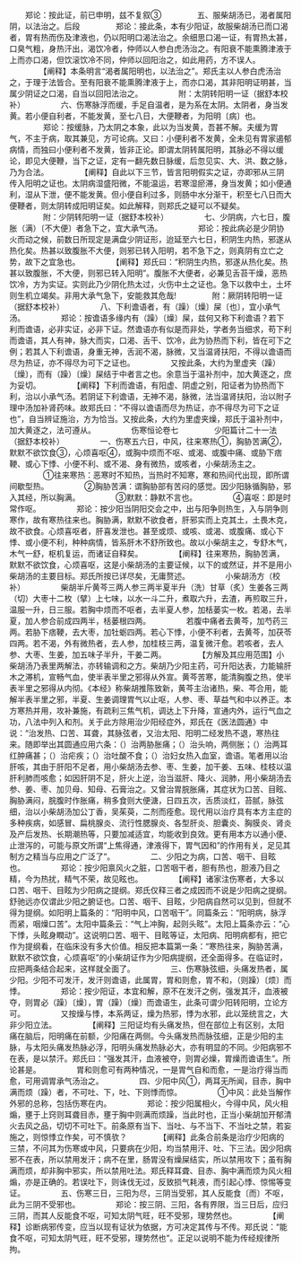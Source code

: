 <!-- { "loadSidebar": true } -->
　　郑论：按此证，前已申明，兹不复叙③
　　
　　五、服柴胡汤已，渴者属阳阴，以法治之。后段
　　
　　郑论：接此条，本有少阳证，故服柴胡汤已而口渴者，胃有热而伤及津液也，仍以阳明口渴法治之。余细思口渴一证，有胃热太甚，口臭气粗，身热汗出，渴饮冷者，仲师以人参白虎汤治之。有阳衰不能熏腾津液于上而亦口渴，但饮滚饮冷不同，仲师以回阳治之，如此用药，方不误人。
　　
　　【阐释】本条明言“渴者属阳明也，以法治之”。郑氏主以人参白虎汤治之，于理于法皆合。至有阳衰不能熏腾津液于上，而亦口渴，其非阳明证明甚，当属少阴证之口渴，自当以回阳法治之。
　　
　　附：太阴转阳明一证（据舒本校补）
　　
　　六、伤寒脉浮而缓，手足自温者，是为系在太阴。太阴者，身当发黄。若小便自利者，不能发黄，至七八日，大便鞭者，为阳明〔病〕也。
　　
　　郑论：按缓脉，乃太阴之本象，此以为当发黄，吾甚不解。夫缓为胃气，不主于病，取其兼见，方可论病。又曰：小便利者不发黄，全未见有胃家遏郁病情，而独曰小便利者不发黄，皆非正论。即谓太阴转属阳明，其脉必不得以缓论，即见大便鞭，当下之证，定有一翻先数日脉缓，后忽见实、大、洪、数之脉，乃为合法。
　　
　　【阐释】自此以下三节，皆言阳明假实之证，亦即邪从三阴传入阳明之证也。太阴病湿盛阳微，不能温运，若寒湿瘀滞，身当发黄；如小便通利，湿从下泄，便不能发黄。但小便自利过多，则肠中水分渐干，积至七八日而大便鞭者，则太阴转成阳明证矣。如此解释，则郑氏之疑可以不疑矣。
　　
　　附：少阴转阳明一证（据舒本校补）
　　
　　七、少阴病，六七日，腹胀（满）〔不大便〕者急下之，宜大承气汤。
　　
　　郑论：按此病必是少阴协火而动之候，前数日所现定是满盘少阴证形，迨延至六七日，积阴生内热，邪遂从热化矣。热甚以致腹胀不大便，则邪已转入阳明，若不急下之，则真阴有立亡之势，故下之宜急也。
　　
　　【阐释】郑氏曰：“积阴生内热，邪遂从热化矣。热甚以致腹胀，不大便，则邪已转入阳明”。腹胀不大便者，必兼见舌苔干燥，恶热饮冷，方为实证。实则此乃少阴化热太过，火伤中土之证也。急下以救中土，土坏则生机立竭矣。非用大承气急下，安能救其危哉!
　　
　　附：厥阴转阳明一证（据舒本校补）
　　
　　八、下利谵语者，有（躁）〔燥〕屎〔也〕，宜小承气汤。
　　
　　郑论：按谵语多缘内有（躁）〔燥〕屎，兹何又称下利谵语？若下利而谵语，必非实证，必非下证。然谵语亦有似是而非处，学者务当细求，苟下利而谵语，其人有神，脉大而实，口渴、舌干、饮冷，此为协热而下利，皆在可下之例；若其人下利谵语，身重无神，舌润不渴，脉微，又当温肾扶阳，不得以谵语而尽为热证，亦不得尽为可下之证也。
　　
　　又按此条，大约为里虚夹（躁）〔燥〕，而有（躁）〔燥〕屎结于中者言之也。余意当于温补剂中，加大黄逐之，庶为妥切。
　　
　　【阐释】下利而谵语，有阳虚、阴虚之别，阳证者为协热而下利，治以小承气汤。若阴证下利谵语，无神不渴，脉微，法当温肾扶阳，治以附子理中汤加补肾药味。故郑氏曰：“不得以谵语而尽为热证，亦不得尽为可下之证也”，自当辨证施治，方为恰当。又按此条，大约为里虚夹燥，郑氏于温补剂中，加大黄逐之，法可遵从。
　　
　　伤寒恒论卷七
　　
　　少阳篇计二十一法（据舒本校补）
　　
　　一、伤寒五六日，中风，往来寒热①，胸胁苦满②，默默不欲饮食③，心烦喜呕④，或胸中烦而不呕、或渴、或腹中痛、或胁下痞鞕、或心下悸、小便不利、或不渴、身有微热，或咳者，小柴胡汤主之。
　　
　　①往来寒热：恶寒时不知热，当热时不知寒，寒和热间代出现，即所谓间歇型热。
　　
　　②胸胁苦满：谓胸胁部有苦闷的感觉。因少阳脉循胸胁，邪入其经，所以胸满。
　　
　　③默默：静默不言也。
　　
　　④喜呕：即是时常作呕。
　　
　　郑论：按少阳当阴阳交会之中，出与阳争则热生，入与阴争则寒作，故有寒热往来也。胸胁满，默默不欲食者，肝邪实而上克其土，土畏木克，故不欲食。心烦喜呕者，肝喜发泄也。甚至或烦、或咳、或渴、或腹痛、或心下悸、或小便不利，种种病情，皆系肝木不舒所致也。故以小柴胡主之，专舒木气，木气一舒，枢机复运，而诸证自释矣。
　　
　　【阐释】往来寒热，胸胁苦满，默默不欲饮食，心烦喜呕，这是小柴胡汤的主要证候，以下的或然证，并不是用小柴胡汤的主要目标。郑氏所按已详尽矣，无庸赘述。
　　
　　小柴胡汤方（校补）
　　
　　柴胡半斤黄芩三两人参三两半夏半升（洗）甘草（炙）生姜各三两（切）大枣十二枚（擘）上七味，以水一斗二升，煮取六升，去渣，再煎取三升，温服一升，日三服。若胸中烦而不呕者，去半夏人参，加栝蒌实一枚。若渴，去半夏，加人参合前成四两半，栝蒌根四两。
　　
　　若腹中痛者去黄芩，加芍药三两。若胁下痞鞕，去大枣，加牡蛎四两。若心下悸，小便不利者，去黄芩，加茯苓四两。若不渴，外有微热者，去人参，加桂枝三两，温复微汗愈。若咳者，去人参、大枣、生姜，加五味子半升，干姜二两。
　　
　　【方解及其应用范围】小柴胡汤乃表里两解法，亦转输调和之方。柴胡乃少阳主药，可升阳达表，力能输肝木之滞机，宣畅气血，使半表半里之邪得从外宣。黄芩苦寒，能清胸腹之热，使半表半里之邪得从内彻。《本经》称柴胡推陈致新，黄芩主治诸热，柴、芩合用，能解半表半里之邪，半夏、生姜调理胃气以止呕，人参、枣、草益气和中以养正。本方寒热并用，攻补兼施，有疏利三焦气机，调达上下升降，宣通内外，运行气血之功，八法中列入和剂。关于此方除用治少阳经症外，郑氏在《医法圆通》中说：“治发热、口苦、耳聋，其脉弦者，又治太阳、阳明二经发热不退，寒热往来。随即举出其圆通应用六条：（）治两胁胀痛；（）治头响，两侧胀；（）治两耳红肿痛甚；（）治疟疾；（）治吐酸不食；（）治妇女热入血室，谵语。笔者用以治肝咳，其由于肝阳不足者，用小柴胡汤去参、枣、生姜，加干姜、五味、桂枝以温肝利肺而咳愈；如因肝阴不足，肝火上逆，治当滋肝、降火、润肺，用小柴胡汤去参、姜、枣、加贝母、知母、石膏治之。又曾治胃脘胀痛，其症状为口苦、目眩、胸胁满闷，脘腹时作胀痛，稍多食则大便溏，日四五次，舌质淡红，苔腻，脉弦细，治以小柴胡汤加公丁香，吴茱萸，二剂而痊愈。现代用以治疗具有本方主症的多种疾病，如感冒、扁桃腺炎、流行性腮腺炎、各型肝炎、胆囊炎、胸膜炎、肾炎及产后发热、长期潮热等，只要加减适宜，均能收到良效。更有用本方以通小便、止泄泻的，可能与原文所谓“上焦得通，津液得下，胃气因和”的作用有关，足见其制方之精当与应用之广泛了”。
　　
　　二、少阳之为病，口苦、咽干、目眩也。
　　
　　郑论：按少阳禀风火之脏，口苦咽干者，胆有热也，胆液乃目之精，今为热扰，精气不荣，故见眩也。
　　
　　【阐释】诸家注伤寒者，大多以口苦、咽干、目眩为少阳病之提纲。郑氏仅释三者之成因而不说是少阳病之提纲。舒驰远亦仅谓此少阳之腑证也。口苦、咽干、目眩，少阳病自然可以见到，但就不得为提纲。如阳明上篇条的：“阳明中风，口苦咽干”。同篇条云：“阳明病，脉浮而紧，咽燥口苦”。太阳中篇条云：“气上冲胸，起则头眩”。太阳上篇条亦云：“心下悸，头眩身瞤动”。这说明口苦、咽干、目眩等证，太阳病、阳明病都有，把它作为提纲看，在临床没有多大价值。相反把本篇第一条：“寒热往来，胸胁苦满，默默不欲饮食，心烦喜呕”的小柴胡证作为少阳病提纲，还全面得多。在临证时，应把两条结合起来，这样就全面了。
　　
　　三、伤寒脉弦细，头痛发热者，属少阳。少阳不可发汗，发汗则谵语，此属胃，胃和则愈，胃不和，（则躁）〔烦〕而悸。
　　
　　郑论：按少阳证，本宜和解，原不在发汗之例，强发其汗，血液被夺，则胃必（躁）〔燥〕，胃（躁）〔燥〕而谵语生，此条可谓少阳转阳明，立论方可。
　　
　　又按燥与悸，本系两证，燥为热邪，悸为水邪，此以笼统言之，大非少阳立法。
　　
　　【阐释】三阳证均有头痛发热，但在部位上有区别，太阳痛在脑后，阳明痛在前额，少阳痛在两侧。今头痛发热而脉弦细，正是少阳的主脉，与太阳头痛发热脉必浮，阳明头痛发热脉必大，亦有明显的不同。少阳病邪不在表，是以禁汗。郑氏曰：“强发其汗，血液被夺，则胃必燥，胃燥而谵语生”。所论甚是。
　　
　　胃和则愈可有两种情况，一是胃气自和而愈，一是治疗得当而愈，可用调胃承气汤治之。
　　
　　四、少阳中风①，两耳无所闻，目赤，胸中满而烦（躁）者，不可吐、下，吐、下则悸而惊。
　　
　　①中风：此处当解作外邪的总称，包括伤寒在内。
　　
　　郑论：按少阳属相火，今得中风，风火相煽，壅于上窍则耳聋目赤，壅于胸中则满而烦躁，当此时也，正当小柴胡加开郁清火去风之品，切切不可吐下。前条原有当下、当吐、与不当下、不当吐之禁，若妄施之，则惊悸立作矣，可不慎欤？
　　
　　【阐释】此条合前条是治疗少阳病的三禁，不问其为伤寒或中风，只要病在少阳，均当禁用汗、吐、下三法。因少阳病邪不在表，所以禁用发汗；病不在里，肠胃没有燥屎结实，所以禁用攻下；虽有胸满而烦，却非胸中邪实，所以禁用吐法。郑氏释耳聋、目赤、胸中满而烦为风火相煽，亦是正确的。若误吐下，则诛伐无过，反致损气耗液，而引起心悸、惊惕等变证。
　　
　　五、伤寒三日，三阳为尽，三阴当受邪，其人反能食〔而〕不呕，此为三阴不受邪也。
　　
　　郑论：按三阴、三阳，各有界限，当三日后，应归三阴，而其人反能食不呕，可知太阴气旺，旺不受邪，理势然也。
　　
　　【阐释】诊断病邪传变，应当以现有证状为依据，方可决定其传与不传。郑氏说：“能食不呕，可知太阴气旺，旺不受邪，理势然也”。正足以说明不能为传经规律所拘。
　　
